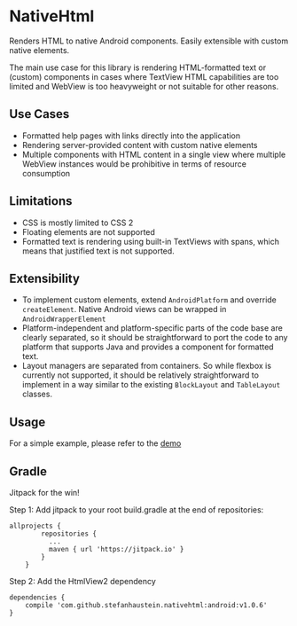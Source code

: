# NativeHtml

Renders HTML to native Android components. Easily extensible with custom native elements.

The main use case for this library is rendering HTML-formatted text or (custom) components in cases where TextView HTML capabilities are too limited and WebView is too heavyweight or not suitable for other reasons. 

## Use Cases

 * Formatted help pages with links directly into the application
 * Rendering server-provided content with custom native elements
 * Multiple components with HTML content in a single view where multiple WebView instances would be prohibitive in terms of resource consumption 

## Limitations

 * CSS is mostly limited to CSS 2
 * Floating elements are not supported
 * Formatted text is rendering using built-in TextViews with spans, which means that justified text is not supported.
 
## Extensibility

 * To implement custom elements, extend `AndroidPlatform` and override `createElement`. Native Android views can be wrapped in `AndroidWrapperElement`
 * Platform-independent and platform-specific parts of the code base are clearly separated, so it should be straightforward to port the code to any platform that supports Java and provides a component for formatted text. 
 * Layout managers are separated from containers. So while flexbox is currently not supported, it should be relatively straightforward to implement in a way similar to the existing `BlockLayout` and `TableLayout` classes.
 
## Usage

For a simple example, please refer to the [demo](
https://github.com/stefanhaustein/nativehtml/blob/master/demo-android/src/main/java/org/kobjects/nativehtml/demo/android/MainActivity.java)

## Gradle

Jitpack for the win!

Step 1: Add jitpack to your root build.gradle at the end of repositories:

    allprojects {
		    repositories {
			  ...
			  maven { url 'https://jitpack.io' }
		    }
	    }

Step 2: Add the HtmlView2 dependency

	dependencies {
		compile 'com.github.stefanhaustein.nativehtml:android:v1.0.6'
	}
